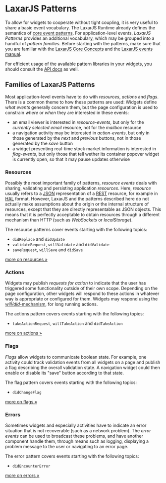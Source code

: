 # LaxarJS Patterns

To allow for widgets to cooperate without tight coupling, it is very useful to share a basic event vocabulary.
The LaxarJS Runtime already defines the semantics of [core event patterns](https://laxarjs.org/docs/laxar-v2-latest/manuals/events/#core-patterns).
For application-level events, _LaxarJS Patterns_ provides an additional vocabulary, which may be grouped into a handful of _pattern families_.
Before starting with the patterns, make sure that you are familiar with the [LaxarJS Core Concepts](https://laxarjs.org/docs/laxar-v2-latest/concepts/) and the [LaxarJS events manual](https://laxarjs.org/docs/laxar-v2-latest/manuals/events/).

For efficient usage of the available pattern libraries in your widgets, you should consult the [API docs](api/laxar-patterns) as well.


## Families of LaxarJS Patterns

Most application-level events have to do with _resources_, _actions_ and _flags_.
There is a common theme to how these patterns are used:
Widgets define _what events_ generally concern them, but the page configuration is used to constrain _where_ or _when_ they are interested in these events:

* an email viewer is interested in _resource-events_, but only for the _currently selected email_ resource, not for the _mailbox_ resource
* a navigation activity may be interested in _action-events_, but only in those generated by the _next_ and _previous_ buttons, not in those generated by the _save_ button
* a widget presenting real-time stock market information is interested in _flag-events_, but only those that tell wether its container popover widget is currently open, so that it may pause updates otherwise


### Resources

Possibly the most important family of patterns, _resource events_ deals with sharing, validating and persisting application _resources_.
Here, _resource_ usually refers to a [JSON](http://json.org) representation of a [REST](http://en.wikipedia.org/wiki/Representational_state_transfer) resource, for example in [HAL](http://tools.ietf.org/html/draft-kelly-json-hal-06) format.
However, LaxarJS and the patterns described here do not actually make assumptions about the origin or the internal structure of resources, except that they are directly representable as JSON objects.
This means that it is perfectly acceptable to obtain resources through a different mechanism than HTTP (such as _WebSockets_ or _localStorage_).

The resource patterns cover events starting with the following topics:

* `didReplace` and `didUpdate`
* `validateRequest`, `willValidate` and `didValidate`
* `saveRequest`, `willSave` and `didSave`

[more on resources »](./patterns/resources.md)


### Actions

Widgets may publish _requests for action_ to indicate that the user has triggered some functionality outside of their own scope.
Depending on the page configuration, other widgets will respond to these actions in whatever way is appropriate or configured for them.
Widgets may respond using the [_will/did_-mechanism](https://laxarjs.org/docs/laxar-v2-latest/manuals/events/#request-events), for long running actions.

The actions pattern covers events starting with the following topics:

* `takeActionRequest`, `willTakeAction` and `didTakeAction`

[more on actions »](./patterns/actions.md)


### Flags

_Flags_ allow widgets to communicate boolean state.
For example, one activity could track validation events from all widgets on a page and publish a flag describing the overall validation state.
A navigation widget could then enable or disable its "save" button according to that state.

The flag pattern covers events starting with the following topics:

* `didChangeFlag`

[more on flags »](./patterns/flags.md)


### Errors

Sometimes widgets and especially activities have to indicate an error situation that is not recoverable (such as a network problem).
The _error events_ can be used to broadcast these problems, and have another component handle them, through means such as logging, displaying a problem message to the user or navigating to an error page.

The error pattern covers events starting with the following topics:

* `didEncounterError`

[more on errors »](./patterns/errors.md)
